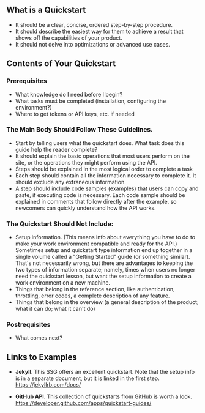 ## What is a Quickstart

* It should be a clear, concise, ordered step-by-step procedure.
* It should describe the easiest way for them to achieve a result that shows off the capabilities of your product.
* It should not delve into optimizations or advanced use cases.

## Contents of Your Quickstart

### Prerequisites
* What knowledge do I need before I begin? 
* What tasks must be completed (installation, configuring the environment?)
* Where to get tokens or API keys, etc. if needed

### The Main Body Should Follow These Guidelines.

* Start by telling users what the quickstart does. What task does this guide help the reader complete?
* It should explain the basic operations that most users perform on the site, or the operations they might perform using the API.
* Steps should be explained in the most logical order to complete a task
* Each step should contain all the information necessary to complete it. It should exclude any extraneous information.
* A step should include code samples (examples) that users can copy and paste, if executing code is necessary. Each code sample should be explained in comments that follow directly after the example, so newcomers can quickly understand how the API works.

### The Quickstart Should Not Include:

* Setup information. (This means info about everything you have to do to make your work environment compatible and ready for the API.) Sometimes setup and quickstart type information end up together in a single volume called a "Getting Started" guide (or something similar). That's not necessarily wrong, but there are advantages to keeping the two types of information separate; namely, times when users no longer need the quickstart lesson, but want the setup information to create a work environment on a new machine.
* Things that belong in the reference section, like authentication, throttling, error codes, a complete description of any feature.
* Things that belong in the overview (a general description of the product; what it can do; what it can't do)

### Postrequisites

* What comes next?

## Links to Examples

* **Jekyll**. This SSG offers an excellent quickstart. Note that the setup info is in a separate document, but it is linked in the first step. https://jekyllrb.com/docs/

* **GitHub API**. This collection of quickstarts from GitHub is worth a look. https://developer.github.com/apps/quickstart-guides/
